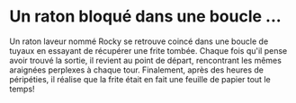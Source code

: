 # Un raton bloqué dans une boucle ...

Un raton laveur nommé Rocky se retrouve coincé dans une boucle de tuyaux en essayant de récupérer une frite tombée. Chaque fois qu'il pense avoir trouvé la sortie, il revient au point de départ, rencontrant les mêmes araignées perplexes à chaque tour. Finalement, après des heures de péripéties, il réalise que la frite était en fait une feuille de papier tout le temps!